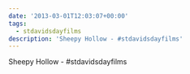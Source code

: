 ```yaml
---
date: '2013-03-01T12:03:07+00:00'
tags:
  - stdavidsdayfilms
description: 'Sheepy Hollow - #stdavidsdayfilms'
---
```

Sheepy Hollow - #stdavidsdayfilms

